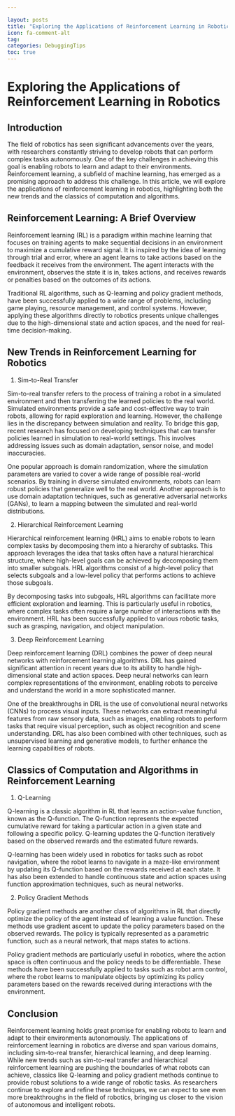 ```yaml
---

layout: posts
title: "Exploring the Applications of Reinforcement Learning in Robotics"
icon: fa-comment-alt
tag:      
categories: DebuggingTips
toc: true
---
```




# Exploring the Applications of Reinforcement Learning in Robotics

## Introduction

The field of robotics has seen significant advancements over the years, with researchers constantly striving to develop robots that can perform complex tasks autonomously. One of the key challenges in achieving this goal is enabling robots to learn and adapt to their environments. Reinforcement learning, a subfield of machine learning, has emerged as a promising approach to address this challenge. In this article, we will explore the applications of reinforcement learning in robotics, highlighting both the new trends and the classics of computation and algorithms.

## Reinforcement Learning: A Brief Overview

Reinforcement learning (RL) is a paradigm within machine learning that focuses on training agents to make sequential decisions in an environment to maximize a cumulative reward signal. It is inspired by the idea of learning through trial and error, where an agent learns to take actions based on the feedback it receives from the environment. The agent interacts with the environment, observes the state it is in, takes actions, and receives rewards or penalties based on the outcomes of its actions.

Traditional RL algorithms, such as Q-learning and policy gradient methods, have been successfully applied to a wide range of problems, including game playing, resource management, and control systems. However, applying these algorithms directly to robotics presents unique challenges due to the high-dimensional state and action spaces, and the need for real-time decision-making.

## New Trends in Reinforcement Learning for Robotics

1. Sim-to-Real Transfer

Sim-to-real transfer refers to the process of training a robot in a simulated environment and then transferring the learned policies to the real world. Simulated environments provide a safe and cost-effective way to train robots, allowing for rapid exploration and learning. However, the challenge lies in the discrepancy between simulation and reality. To bridge this gap, recent research has focused on developing techniques that can transfer policies learned in simulation to real-world settings. This involves addressing issues such as domain adaptation, sensor noise, and model inaccuracies.

One popular approach is domain randomization, where the simulation parameters are varied to cover a wide range of possible real-world scenarios. By training in diverse simulated environments, robots can learn robust policies that generalize well to the real world. Another approach is to use domain adaptation techniques, such as generative adversarial networks (GANs), to learn a mapping between the simulated and real-world distributions.

2. Hierarchical Reinforcement Learning

Hierarchical reinforcement learning (HRL) aims to enable robots to learn complex tasks by decomposing them into a hierarchy of subtasks. This approach leverages the idea that tasks often have a natural hierarchical structure, where high-level goals can be achieved by decomposing them into smaller subgoals. HRL algorithms consist of a high-level policy that selects subgoals and a low-level policy that performs actions to achieve those subgoals.

By decomposing tasks into subgoals, HRL algorithms can facilitate more efficient exploration and learning. This is particularly useful in robotics, where complex tasks often require a large number of interactions with the environment. HRL has been successfully applied to various robotic tasks, such as grasping, navigation, and object manipulation.

3. Deep Reinforcement Learning

Deep reinforcement learning (DRL) combines the power of deep neural networks with reinforcement learning algorithms. DRL has gained significant attention in recent years due to its ability to handle high-dimensional state and action spaces. Deep neural networks can learn complex representations of the environment, enabling robots to perceive and understand the world in a more sophisticated manner.

One of the breakthroughs in DRL is the use of convolutional neural networks (CNNs) to process visual inputs. These networks can extract meaningful features from raw sensory data, such as images, enabling robots to perform tasks that require visual perception, such as object recognition and scene understanding. DRL has also been combined with other techniques, such as unsupervised learning and generative models, to further enhance the learning capabilities of robots.

## Classics of Computation and Algorithms in Reinforcement Learning

1. Q-Learning

Q-learning is a classic algorithm in RL that learns an action-value function, known as the Q-function. The Q-function represents the expected cumulative reward for taking a particular action in a given state and following a specific policy. Q-learning updates the Q-function iteratively based on the observed rewards and the estimated future rewards.

Q-learning has been widely used in robotics for tasks such as robot navigation, where the robot learns to navigate in a maze-like environment by updating its Q-function based on the rewards received at each state. It has also been extended to handle continuous state and action spaces using function approximation techniques, such as neural networks.

2. Policy Gradient Methods

Policy gradient methods are another class of algorithms in RL that directly optimize the policy of the agent instead of learning a value function. These methods use gradient ascent to update the policy parameters based on the observed rewards. The policy is typically represented as a parametric function, such as a neural network, that maps states to actions.

Policy gradient methods are particularly useful in robotics, where the action space is often continuous and the policy needs to be differentiable. These methods have been successfully applied to tasks such as robot arm control, where the robot learns to manipulate objects by optimizing its policy parameters based on the rewards received during interactions with the environment.

## Conclusion

Reinforcement learning holds great promise for enabling robots to learn and adapt to their environments autonomously. The applications of reinforcement learning in robotics are diverse and span various domains, including sim-to-real transfer, hierarchical learning, and deep learning. While new trends such as sim-to-real transfer and hierarchical reinforcement learning are pushing the boundaries of what robots can achieve, classics like Q-learning and policy gradient methods continue to provide robust solutions to a wide range of robotic tasks. As researchers continue to explore and refine these techniques, we can expect to see even more breakthroughs in the field of robotics, bringing us closer to the vision of autonomous and intelligent robots.